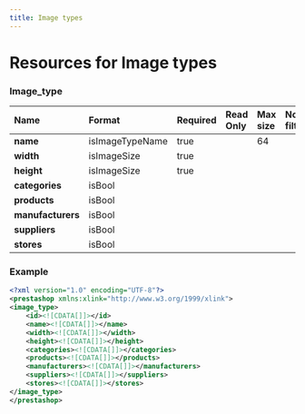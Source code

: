 ```yaml
---
title: Image types
---
```


# Resources for Image types

### Image_type

|       Name        |     Format      | Required | Read Only | Max size | Not filterable | Description |
| :---------------- | :-------------- | :------- | :-------- | :------- | :------------- | :---------- |
| **name**          | isImageTypeName | true     |           | 64       |                |             |
| **width**         | isImageSize     | true     |           |          |                |             |
| **height**        | isImageSize     | true     |           |          |                |             |
| **categories**    | isBool          |          |           |          |                |             |
| **products**      | isBool          |          |           |          |                |             |
| **manufacturers** | isBool          |          |           |          |                |             |
| **suppliers**     | isBool          |          |           |          |                |             |
| **stores**        | isBool          |          |           |          |                |             |


### Example

```xml
<?xml version="1.0" encoding="UTF-8"?>
<prestashop xmlns:xlink="http://www.w3.org/1999/xlink">
<image_type>
	<id><![CDATA[]]></id>
	<name><![CDATA[]]></name>
	<width><![CDATA[]]></width>
	<height><![CDATA[]]></height>
	<categories><![CDATA[]]></categories>
	<products><![CDATA[]]></products>
	<manufacturers><![CDATA[]]></manufacturers>
	<suppliers><![CDATA[]]></suppliers>
	<stores><![CDATA[]]></stores>
</image_type>
</prestashop>
```


